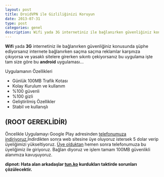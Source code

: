 ```yaml
---
layout: post
title: DroidVPN ile Gizliliğinizi Koruyun
date: 2013-07-31
type: post
categories: genel
description: Wifi yada 3G internetiniz ile bağlanırken güvenliğiniz konusunda şüphe ediyorsanız internete bağlanırken saçma saçma reklamlar karşınıza çıkıyorsa
---
```


**Wifi** yada **3G** internetiniz ile bağlanırken güvenliğiniz konusunda şüphe ediyorsanız internete bağlanırken saçma saçma reklamlar karşınıza çıkıyorsa ve yasaklı sitelere girerken sıkıntı çekiyorsanız bu uygulama işte tam size göre bu **android** uygulaması...

Uygulamanın Özellikleri

- Günlük 100MB Trafik Kotası
- Kolay Kurulum ve kullanım
- %100 güvenli
- %100 gizli
- Geliştirilmiş Özellikler
- Stabil ve kullanışlı

## (ROOT GEREKLİDİR)

Öncelikle Uygulamayı Google Play adresinden [telefonumuza indiriyoruz.](https://play.google.com/store/apps/details?id=com.aed.droidvpn)İndirdikten sonra web sitesine üye oluyoruz istersek 5 dolar verip üyeliğimizi yükseltiyoruz. [Üye olduktan](http://droidvpn.com/signup.php) hemen sonra telefonumuza bu üyeliğimiz ile giriyoruz. Bağlan diyoruz ve işlem tamam 100MB güvenlikli alanımıza kavuşuyoruz.

**dipnot: Hata alan arkadaşlar [tun.ko](https://play.google.com/store/apps/details?id=com.aed.tun.installer&hl=tr) kurdukları taktirde sorunları çözülecektir.**
